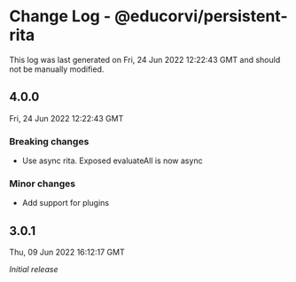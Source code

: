 # Change Log - @educorvi/persistent-rita

This log was last generated on Fri, 24 Jun 2022 12:22:43 GMT and should not be manually modified.

## 4.0.0

Fri, 24 Jun 2022 12:22:43 GMT

### Breaking changes

-   Use async rita. Exposed evaluateAll is now async

### Minor changes

-   Add support for plugins

## 3.0.1

Thu, 09 Jun 2022 16:12:17 GMT

_Initial release_
